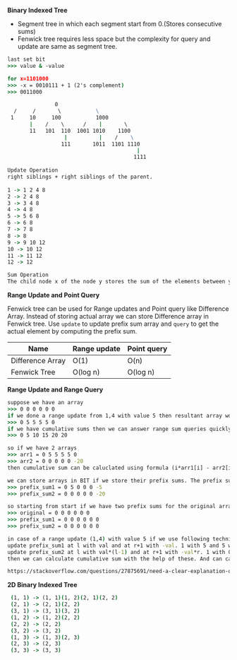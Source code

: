 **Binary Indexed Tree**
* Segment tree in which each segment start from 0.(Stores consecutive sums)
* Fenwick tree requires less space but the complexity for query and update are same as segment tree.

```cmd
last set bit
>>> value & -value 

for x=1101000
>>> -x = 0010111 + 1 (2's complement)
>>> 0011000
```
```cmd
               0
  /     /       \           \
 1     10     100           1000
       |    /    \      /    |       \
       11   101  110  1001 1010    1100
                  |          |    /    \
                 111       1011  1101 1110
                                         |
                                        1111
                                        
Update Operation
right siblings + right siblings of the parent.
 
1 -> 1 2 4 8 
2 -> 2 4 8 
3 -> 3 4 8 
4 -> 4 8 
5 -> 5 6 8 
6 -> 6 8 
7 -> 7 8 
8 -> 8 
9 -> 9 10 12 
10 -> 10 12 
11 -> 11 12 
12 -> 12

Sum Operation
The child node x of the node y stores the sum of the elements between y(inclusive) and x(exclusive): arr[y,…,x). 
```

**Range Update and Point Query**

Fenwick tree can be used for Range updates and Point query like Difference Array. Instead of storing actual array we
can store Difference array in Fenwick tree. Use `update` to update prefix sum array and `query` to get the actual element
by computing the prefix sum.

Name|Range update|Point query
---|---|---|
Difference Array|O(1)|O(n)
Fenwick Tree|O(log n)|O(log n)

**Range Update and Range Query**
```cmd
suppose we have an array
>>> 0 0 0 0 0 0
if we done a range update from 1,4 with value 5 then resultant array would be
>>> 0 5 5 5 5 0
if we have cumulative sums then we can answer range sum queries quickly. The cumluative sum would look like
>>> 0 5 10 15 20 20

so if we have 2 arrays 
>>> arr1 = 0 5 5 5 5 0
>>> arr2 = 0 0 0 0 0 -20
then cumulative sum can be caluclated using formula (i*arr1[i] - arr2[i])

we can store arrays in BIT if we store their prefix sums. The prefix sums of these arrays would look like
>>> prefix_sum1 = 0 5 0 0 0 -5
>>> prefix_sum2 = 0 0 0 0 0 -20

so starting from start if we have two prefix sums for the original array. (Assuming prefix sums are stored in BIT).
>>> original = 0 0 0 0 0 0
>>> prefix_sum1 = 0 0 0 0 0 0
>>> prefix_sum2 = 0 0 0 0 0 0

in case of a range update (1,4) with value 5 if we use following technique.
update prefix_sum1 at l with val and at r+1 with -val. 1 with 5 and 5 with -5.
update prefix_sum2 at l with val*(l-1) and at r+1 with -val*r. 1 with 0 and 5 with -20
then we can calculate cumulative sum with the help of these. And can calculate range sum.

https://stackoverflow.com/questions/27875691/need-a-clear-explanation-of-range-updates-and-range-queries-binary-indexed-tree/27877427#27877427 
```

**2D Binary Indexed Tree**
```cmd
 (1, 1) -> (1, 1)(1, 2)(2, 1)(2, 2)
 (2, 1) -> (2, 1)(2, 2)
 (3, 1) -> (3, 1)(3, 2)
 (1, 2) -> (1, 2)(2, 2)
 (2, 2) -> (2, 2)
 (3, 2) -> (3, 2)
 (1, 3) -> (1, 3)(2, 3)
 (2, 3) -> (2, 3)
 (3, 3) -> (3, 3)
```